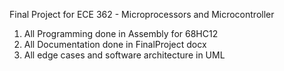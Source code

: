 Final Project for ECE 362 - Microprocessors and Microcontroller

1) All Programming done in Assembly for 68HC12
2) All Documentation done in FinalProject docx
3) All edge cases and software architecture in UML
